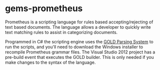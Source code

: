gems-prometheus
===============

Prometheus is a scripting language for rules based accepting/rejecting of text based documents. The language allows a developer to quickly write text matching rules to assist in categorizing documents.

Programmed in C# the scripting engine uses the [GOLD Parsing System](http://goldparser.org/index.htm) to run the scripts, and you'll need to download the Windows installer to recompile Prometheus grammar files. The Visual Studio 2012 project has a pre-build event that executes the GOLD builder. This is only needed if you make changes to the syntax of the language.